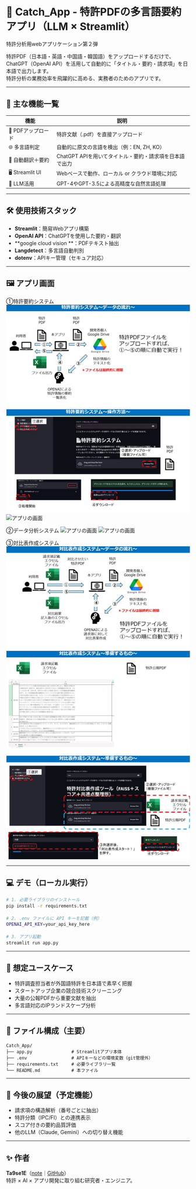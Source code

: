 # 🎯 Catch_App - 特許PDFの多言語要約アプリ（LLM × Streamlit）
特許分析用webアプリケーション第２弾

特許PDF（日本語・英語・中国語・韓国語）をアップロードするだけで、ChatGPT（OpenAI API）を活用して自動的に「タイトル・要約・請求項」を日本語で出力します。  
特許分析の業務効率を飛躍的に高める、実務者のためのアプリです。

---

## 🔧 主な機能一覧

| 機能 | 説明 |
|------|------|
| 📄 PDFアップロード | 特許文献（.pdf）を直接アップロード |
| 🌐 多言語判定 | 自動的に原文の言語を検出（例：EN, ZH, KO） |
| 🔁 自動翻訳＋要約 | ChatGPT APIを用いてタイトル・要約・請求項を日本語で出力 |
| 🖥️ Streamlit UI | Webベースで動作、ローカル or クラウド環境に対応 |
| 🧠 LLM活用 | GPT-4やGPT-3.5による高精度な自然言語処理 |

---

## 🛠️ 使用技術スタック

- **Streamlit**：簡易Webアプリ構築
- **OpenAI API**：ChatGPTを使用した要約・翻訳
- **google cloud vision **：PDFテキスト抽出
- **Langdetect**：多言語自動判別
- **dotenv**：APIキー管理（セキュア対応）

---

## 🖼️ アプリ画面

①特許要約システム
![アプリの画面](fig/特許要約システム1.jpg)
![アプリの画面](fig/特許要約システム2.jpg)
![アプリの画面](fig/データ分析システム2.jpg)
　　　　　　　　

②データ分析システム
![アプリの画面](fig/データ分析システム1.jpg)
![アプリの画面](fig/データ分析システム3.jpg)

③対比表作成システム
![アプリの画面](fig/対比表作成システム1.jpg)
![アプリの画面](fig/対比表作成システム2.jpg)
![アプリの画面](fig/対比表作成システム3.jpg)


---

## 💻 デモ（ローカル実行）

```bash
# 1. 必要ライブラリのインストール
pip install -r requirements.txt

# 2. .env ファイルに API キーを記載（例）
OPENAI_API_KEY=your_api_key_here

# 3. アプリ起動
streamlit run app.py
```

---

## 🧪 想定ユースケース

- 特許調査担当者が外国語特許を日本語で素早く把握
- スタートアップ企業の競合技術スクリーニング
- 大量の公報PDFから重要文献を抽出
- 多言語対応のIPランドスケープ分析

---

## 📁 ファイル構成（主要）

```
Catch_App/
├── app.py               # Streamlitアプリ本体
├── .env                 # APIキーなどの環境変数（git管理外）
├── requirements.txt     # 必要ライブラリ一覧
└── README.md            # 本ファイル
```

---

## 📌 今後の展望（予定機能）

- 請求項の構造解析（番号ごとに抽出）
- 特許分類（IPC/FI）との連携表示
- スコア付きの要約品質評価
- 他のLLM（Claude, Gemini）への切り替え機能

---

## ✨ 作者

**Ta9se1E**（[note](https://note.com/ta9se1)｜[GitHub](https://github.com/ta9se1E)）  
特許 × AI × アプリ開発に取り組む研究者・エンジニア。  
